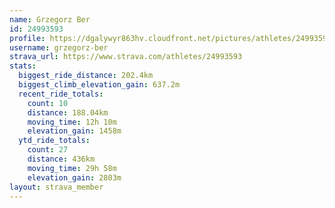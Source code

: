 ```yaml
---
name: Grzegorz Ber
id: 24993593
profile: https://dgalywyr863hv.cloudfront.net/pictures/athletes/24993593/7453165/11/large.jpg
username: grzegorz-ber
strava_url: https://www.strava.com/athletes/24993593
stats:
  biggest_ride_distance: 202.4km
  biggest_climb_elevation_gain: 637.2m
  recent_ride_totals:
    count: 10
    distance: 188.04km
    moving_time: 12h 10m
    elevation_gain: 1458m
  ytd_ride_totals:
    count: 27
    distance: 436km
    moving_time: 29h 58m
    elevation_gain: 2803m
layout: strava_member
--- 
```

